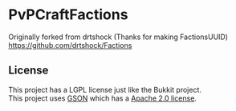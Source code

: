 PvPCraftFactions
====================

Originally forked from drtshock (Thanks for making FactionsUUID)
https://github.com/drtshock/Factions

License
----------
This project has a LGPL license just like the Bukkit project.<br>
This project uses [GSON](http://code.google.com/p/google-gson/) which has a [Apache 2.0 license](http://www.apache.org/licenses/LICENSE-2.0 ).

